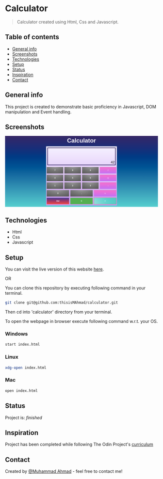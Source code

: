 # Calculator
> Calculator created using Html, Css and Javascript.

## Table of contents
* [General info](#general-info)
* [Screenshots](#screenshots)
* [Technologies](#technologies)
* [Setup](#setup)
* [Status](#status)
* [Inspiration](#inspiration)
* [Contact](#contact)

## General info
This project is created to demonstrate basic proficiency in Javascript, DOM manipulation and Event handling.

## Screenshots
![Example screenshot](/images/project-image.png)

## Technologies
* Html
* Css
* Javascript

## Setup
You can visit the live version of this website [here](https://thisismahmad.github.io/calculator/).

OR

You can clone this repository by executing following command in your terminal. 
```bash
git clone git@github.com:thisisMAhmad/calculator.git
```
Then cd into 'calculator' directory from your terminal. 

To open the webpage in browser execute following command w.r.t. your OS.

### Windows
```bash
start index.html
```

### Linux
```bash
xdg-open index.html
```

### Mac 
```bash
open index.html
```

## Status
Project is: _finished_

## Inspiration
Project has been completed while following The Odin Project's [curriculum](https://www.theodinproject.com/courses/web-development-101/lessons/calculator)

## Contact
Created by [@Muhammad Ahmad](https://www.twitter.com/thisisMAhmad) - feel free to contact me!
